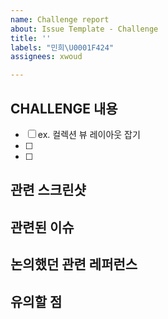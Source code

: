 ```yaml
---
name: Challenge report
about: Issue Template - Challenge
title: ''
labels: "민희\U0001F424"
assignees: xwoud

---
```


## CHALLENGE 내용 
- [ ] ex. 컬렉션 뷰 레이아웃 잡기
- [ ]
- [ ] 

## 관련 스크린샷 

## 관련된 이슈

## 논의했던 관련 레퍼런스

## 유의할 점
